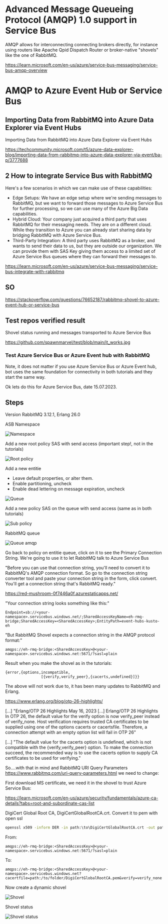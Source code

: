 # Advanced Message Queueing Protocol (AMQP) 1.0 support in Service Bus

AMQP allows for interconnecting connecting brokers directly, for instance using routers like Apache Qpid Dispatch Router or broker-native "shovels" like the one of RabbitMQ.

https://learn.microsoft.com/en-us/azure/service-bus-messaging/service-bus-amqp-overview

# AMQP to Azure Event Hub or Service Bus

## Importing Data from RabbitMQ into Azure Data Explorer via Event Hubs

Importing Data from RabbitMQ into Azure Data Explorer via Event Hubs

https://techcommunity.microsoft.com/t5/azure-data-explorer-blog/importing-data-from-rabbitmq-into-azure-data-explorer-via-event/ba-p/3777688

## 2 How to integrate Service Bus with RabbitMQ

Here's a few scenarios in which we can make use of these capabilities:

* Edge Setups: We have an edge setup where we're sending messages to RabbitMQ, but we want to forward those messages to Azure Service Bus for further processing, so we can use many of the Azure Big Data capabilities.
* Hybrid Cloud: Your company just acquired a third party that uses RabbitMQ for their messaging needs. They are on a different cloud. While they transition to Azure you can already start sharing data by bridging RabbitMQ with  Azure Service Bus.
* Third-Party Integration: A third party uses RabbitMQ as a broker, and wants to send their data to us, but they are outside our organization. We can provide them with SAS Key giving them access to a limited set of Azure Service Bus queues where they can forward their messages to.

https://learn.microsoft.com/en-us/azure/service-bus-messaging/service-bus-integrate-with-rabbitmq

## SO

https://stackoverflow.com/questions/76652187/rabbitmq-shovel-to-azure-event-hub-or-service-bus

## Test repos verified result

Shovel status running and messages transported to Azure Service Bus

https://github.com/spawnmarvel/test/blob/main/it_works.jpg

### Test Azure Service Bus or Azure Event hub with RabbitMQ

Note, it does not matter if you use Azure Service Bus or Azure Event hub, bot uses the same foundation for connectivity in both tutorials and they start the same way.

Ok lets do this for Azure Service Bus, date 15.07.2023.

## Steps

Version RabbitMQ 3.12.1, Erlang 26.0

ASB Namespace

![Namespace ](https://github.com/spawnmarvel/quickguides/blob/main/eventhub/images/namespace.jpg)

Add a new root policy SAS with send access (important step!, not in the tutorials)

![Root policy ](https://github.com/spawnmarvel/quickguides/blob/main/eventhub/images/root.jpg)

Add a new entitie
* Leave default properties, or alter them.
* Enable partitioning, uncheck
* Enable dead lettering on message expiration, uncheck

![Queue ](https://github.com/spawnmarvel/quickguides/blob/main/eventhub/images/queue.jpg)

Add a new policy SAS on the queue with send access (same as in both tutorials)

![Sub policy ](https://github.com/spawnmarvel/quickguides/blob/main/eventhub/images/subroot.jpg)

RabbitMQ queue

![Queue amqp ](https://github.com/spawnmarvel/quickguides/blob/main/eventhub/images/queueamqp.jpg)

Go back to policy on entitie queue, click on it to see the Primary Connection String. We're going to use it to let RabbitMQ talk to Azure Service Bus

"Before you can use that connection string, you'll need to convert it to RabbitMQ's AMQP connection format. So go to the connection string converter tool and paste your connection string in the form, click convert. You'll get a connection string that's RabbitMQ ready."

https://red-mushroom-0f7446a0f.azurestaticapps.net/

"Your connection string looks something like this:"

```log
Endpoint=sb://<your-namespace>.servicebus.windows.net/;SharedAccessKeyName=eh-rmq-bridge;SharedAccessKey=<SharedAccessKey>;EntityPath=event-hubs-kusto-eh
```
"But RabbitMQ Shovel expects a connection string in the AMQP protocol format:"

```log
amqps://eh-rmq-bridge:<SharedAccessKey>@<your-namespace>.servicebus.windows.net:5671/?sasl=plain
```

Result when you make the shovel as in the tutorials:
```log
{error,{options,incompatible,
                [{verify,verify_peer},{cacerts,undefined}]}}
```
The above will not work due to, it has been many updates to RabbitMQ and Erlang.

https://www.erlang.org/blog/otp-26-highlights/

[...] "Erlang/OTP 26 Highlights May 16, 2023 [...] Erlang/OTP 26 Highlights In OTP 26, the default value for the verify option is now verify_peer instead of verify_none. Host verification requires trusted CA certificates to be supplied using one of the options cacerts or cacertsfile. Therefore, a connection attempt with an empty option list will fail in OTP 26"

[...] "The default value for the cacerts option is undefined, which is not compatible with the {verify,verify_peer} option. To make the connection succeed, the recommended way is to use the cacerts option to supply CA certificates to be used for verifying."

So....with that in mind and RabbitMQ URI Query Parameters https://www.rabbitmq.com/uri-query-parameters.html we need to change:

First download MS certificate, we need it in the shovel to trust Azure Service Bus:

https://learn.microsoft.com/en-us/azure/security/fundamentals/azure-ca-details?tabs=root-and-subordinate-cas-list

DigiCert Global Root CA, DigiCertGlobalRootCA.crt.
Convert it to pem with open ssl

```cmd
openssl x509 -inform DER -in path:\to\DigiCertGlobalRootCA.crt -out path:\to\ DigiCertGlobalRootCA.pem -text
```

From:

```log
amqps://eh-rmq-bridge:<SharedAccessKey>@<your-namespace>.servicebus.windows.net:5671/?sasl=plain
```

To:
```log
amqps://eh-rmq-bridge:<SharedAccessKey>@<your-namespace>.servicebus.windows.net?cacertfile=path:/to/folder/DigiCertGlobalRootCA.pem&verify=verify_none
```
Now create a dynamic shovel

![Shovel ](https://github.com/spawnmarvel/quickguides/blob/main/eventhub/images/shovel.jpg)

Shovel status

![Shovel status ](https://github.com/spawnmarvel/quickguides/blob/main/eventhub/images/status.jpg)






























